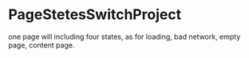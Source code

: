 # PageStetesSwitchProject

one page will including four states, as for 
loading,
bad network,
empty page,
content page.

